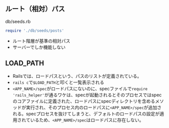 ## ルート（相対）パス

db/seeds.rb
```ruby
require './db/seeds/posts'
```
- ルート階層が基準の相対パス
- サーバーでしか機能しない

## LOAD_PATH
- Railsでは、ロードパスという、パスのリストが定義されている。
- `rails c`で`$LOAD_PATH`と叩くと一覧表示される
- `<APP_NAME>/spec`がロードパスにないのに、specファイルで`require 'rails_helper'`が通るワケは、specが起動されるとそのプロセスではspecのコアファイルに定義された、ロードパスにspecディレクトリを含めるメソッドが実行され、そのプロセス内のロードパスに`<APP_NAME>/spec`が追加される。specプロセスを抜けてしまうと、デフォルトのロードパスの設定が適用されているため、`<APP_NAME>/spec`はロードパスに存在しない。
